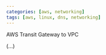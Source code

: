```yaml
---
categories: [aws, networking]
tags: [aws, linux, dns, networking]
---
```


AWS Transit Gateway to VPC

(...)

